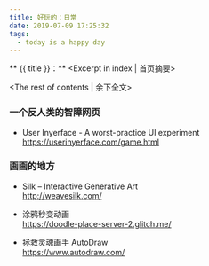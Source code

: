```yaml
---
title: 好玩的：日常
date: 2019-07-09 17:25:32
tags:
  - today is a happy day
---
```

** {{ title }}：** <Excerpt in index | 首页摘要>

<!-- more -->
<The rest of contents | 余下全文>



### 一个反人类的智障网页
* User Inyerface - A worst-practice UI experiment  
https://userinyerface.com/game.html


### 画画的地方
* Silk – Interactive Generative Art  
http://weavesilk.com/

* 涂鸦秒变动画  
https://doodle-place-server-2.glitch.me/


* 拯救灵魂画手 AutoDraw  
https://www.autodraw.com/

